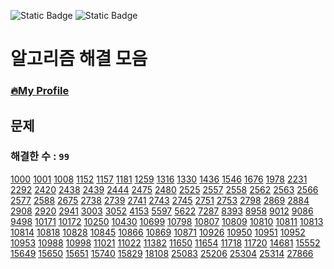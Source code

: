 ![Static Badge](https://img.shields.io/badge/python-3.9.x-%233776AB?style=plastic&logo=python&labelColor=white)
![Static Badge](https://img.shields.io/badge/baekjoon-onlinejudge-%23BBE2EC?style=plastic&labelColor=white)


# 알고리즘 해결 모음
### [🔥My Profile](https://www.acmicpc.net/user/hardcoder)

## 문제
### 해결한 수 : `99`

[1000](https://github.com/seunggihong/Algorithm/tree/main/script/1000.py) [1001](https://github.com/seunggihong/Algorithm/tree/main/script/1001.py) [1008](https://github.com/seunggihong/Algorithm/tree/main/script/1008.py) [1152](https://github.com/seunggihong/Algorithm/tree/main/script/1152.py) [1157](https://github.com/seunggihong/Algorithm/tree/main/script/1157.py) [1181](https://github.com/seunggihong/Algorithm/tree/main/script/1181.py) [1259](https://github.com/seunggihong/Algorithm/tree/main/script/1259.py) [1316](https://github.com/seunggihong/Algorithm/tree/main/script/1316.py) [1330](https://github.com/seunggihong/Algorithm/tree/main/script/1330.py) [1436](https://github.com/seunggihong/Algorithm/tree/main/script/1436.py) [1546](https://github.com/seunggihong/Algorithm/tree/main/script/1546.py) [1676](https://github.com/seunggihong/Algorithm/tree/main/script/1676.py) [1978](https://github.com/seunggihong/Algorithm/tree/main/script/1978.py) [2231](https://github.com/seunggihong/Algorithm/tree/main/script/2231.py) [2292](https://github.com/seunggihong/Algorithm/tree/main/script/2292.py) [2420](https://github.com/seunggihong/Algorithm/tree/main/script/2420.py) [2438](https://github.com/seunggihong/Algorithm/tree/main/script/2438.py) [2439](https://github.com/seunggihong/Algorithm/tree/main/script/2439.py) [2444](https://github.com/seunggihong/Algorithm/tree/main/script/2444.py) [2475](https://github.com/seunggihong/Algorithm/tree/main/script/2475.py) [2480](https://github.com/seunggihong/Algorithm/tree/main/script/2480.py) [2525](https://github.com/seunggihong/Algorithm/tree/main/script/2525.py) [2557](https://github.com/seunggihong/Algorithm/tree/main/script/2557.py) [2558](https://github.com/seunggihong/Algorithm/tree/main/script/2558.py) [2562](https://github.com/seunggihong/Algorithm/tree/main/script/2562.py) [2563](https://github.com/seunggihong/Algorithm/tree/main/script/2563.py) [2566](https://github.com/seunggihong/Algorithm/tree/main/script/2566.py) [2577](https://github.com/seunggihong/Algorithm/tree/main/script/2577.py) [2588](https://github.com/seunggihong/Algorithm/tree/main/script/2588.py) [2675](https://github.com/seunggihong/Algorithm/tree/main/script/2675.py) [2738](https://github.com/seunggihong/Algorithm/tree/main/script/2738.py) [2739](https://github.com/seunggihong/Algorithm/tree/main/script/2739.py) [2741](https://github.com/seunggihong/Algorithm/tree/main/script/2741.py) [2743](https://github.com/seunggihong/Algorithm/tree/main/script/2743.py) [2745](https://github.com/seunggihong/Algorithm/tree/main/script/2745.py) [2751](https://github.com/seunggihong/Algorithm/tree/main/script/2751.py) [2753](https://github.com/seunggihong/Algorithm/tree/main/script/2753.py) [2798](https://github.com/seunggihong/Algorithm/tree/main/script/2798.py) [2869](https://github.com/seunggihong/Algorithm/tree/main/script/2869.py) [2884](https://github.com/seunggihong/Algorithm/tree/main/script/2884.py) [2908](https://github.com/seunggihong/Algorithm/tree/main/script/2908.py) [2920](https://github.com/seunggihong/Algorithm/tree/main/script/2920.py) [2941](https://github.com/seunggihong/Algorithm/tree/main/script/2941.py) [3003](https://github.com/seunggihong/Algorithm/tree/main/script/3003.py) [3052](https://github.com/seunggihong/Algorithm/tree/main/script/3052.py) [4153](https://github.com/seunggihong/Algorithm/tree/main/script/4153.py) [5597](https://github.com/seunggihong/Algorithm/tree/main/script/5597.py) [5622](https://github.com/seunggihong/Algorithm/tree/main/script/5622.py) [7287](https://github.com/seunggihong/Algorithm/tree/main/script/7287.py) [8393](https://github.com/seunggihong/Algorithm/tree/main/script/8393.py) [8958](https://github.com/seunggihong/Algorithm/tree/main/script/8958.py) [9012](https://github.com/seunggihong/Algorithm/tree/main/script/9012.py) [9086](https://github.com/seunggihong/Algorithm/tree/main/script/9086.py) [9498](https://github.com/seunggihong/Algorithm/tree/main/script/9498.py) [10171](https://github.com/seunggihong/Algorithm/tree/main/script/10171.py) [10172](https://github.com/seunggihong/Algorithm/tree/main/script/10172.py) [10250](https://github.com/seunggihong/Algorithm/tree/main/script/10250.py) [10430](https://github.com/seunggihong/Algorithm/tree/main/script/10430.py) [10699](https://github.com/seunggihong/Algorithm/tree/main/script/10699.py) [10798](https://github.com/seunggihong/Algorithm/tree/main/script/10798.py) [10807](https://github.com/seunggihong/Algorithm/tree/main/script/10807.py) [10809](https://github.com/seunggihong/Algorithm/tree/main/script/10809.py) [10810](https://github.com/seunggihong/Algorithm/tree/main/script/10810.py) [10811](https://github.com/seunggihong/Algorithm/tree/main/script/10811.py) [10813](https://github.com/seunggihong/Algorithm/tree/main/script/10813.py) [10814](https://github.com/seunggihong/Algorithm/tree/main/script/10814.py) [10818](https://github.com/seunggihong/Algorithm/tree/main/script/10818.py) [10828](https://github.com/seunggihong/Algorithm/tree/main/script/10828.py) [10845](https://github.com/seunggihong/Algorithm/tree/main/script/10845.py) [10866](https://github.com/seunggihong/Algorithm/tree/main/script/10866.py) [10869](https://github.com/seunggihong/Algorithm/tree/main/script/10869.py) [10871](https://github.com/seunggihong/Algorithm/tree/main/script/10871.py) [10926](https://github.com/seunggihong/Algorithm/tree/main/script/10926.py) [10950](https://github.com/seunggihong/Algorithm/tree/main/script/10950.py) [10951](https://github.com/seunggihong/Algorithm/tree/main/script/10951.py) [10952](https://github.com/seunggihong/Algorithm/tree/main/script/10952.py) [10953](https://github.com/seunggihong/Algorithm/tree/main/script/10953.py) [10988](https://github.com/seunggihong/Algorithm/tree/main/script/10988.py) [10998](https://github.com/seunggihong/Algorithm/tree/main/script/10998.py) [11021](https://github.com/seunggihong/Algorithm/tree/main/script/11021.py) [11022](https://github.com/seunggihong/Algorithm/tree/main/script/11022.py) [11382](https://github.com/seunggihong/Algorithm/tree/main/script/11382.py) [11650](https://github.com/seunggihong/Algorithm/tree/main/script/11650.py) [11654](https://github.com/seunggihong/Algorithm/tree/main/script/11654.py) [11718](https://github.com/seunggihong/Algorithm/tree/main/script/11718.py) [11720](https://github.com/seunggihong/Algorithm/tree/main/script/11720.py) [14681](https://github.com/seunggihong/Algorithm/tree/main/script/14681.py) [15552](https://github.com/seunggihong/Algorithm/tree/main/script/15552.py) [15649](https://github.com/seunggihong/Algorithm/tree/main/script/15649.py) [15650](https://github.com/seunggihong/Algorithm/tree/main/script/15650.py) [15651](https://github.com/seunggihong/Algorithm/tree/main/script/15651.py) [15740](https://github.com/seunggihong/Algorithm/tree/main/script/15740.py) [15829](https://github.com/seunggihong/Algorithm/tree/main/script/15829.py) [18108](https://github.com/seunggihong/Algorithm/tree/main/script/18108.py) [25083](https://github.com/seunggihong/Algorithm/tree/main/script/25083.py) [25206](https://github.com/seunggihong/Algorithm/tree/main/script/25206.py) [25304](https://github.com/seunggihong/Algorithm/tree/main/script/25304.py) [25314](https://github.com/seunggihong/Algorithm/tree/main/script/25314.py) [27866](https://github.com/seunggihong/Algorithm/tree/main/script/27866.py) 